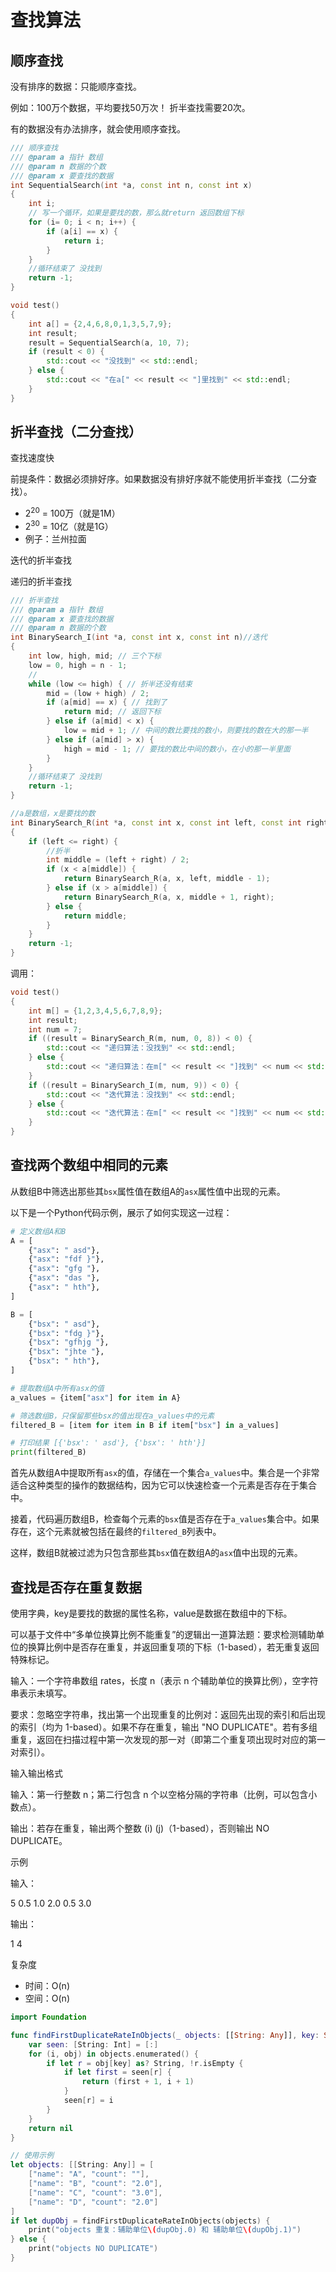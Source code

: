 # 查找算法

## 顺序查找

没有排序的数据：只能顺序查找。

例如：100万个数据，平均要找50万次！ 折半查找需要20次。

有的数据没有办法排序，就会使用顺序查找。

```c++
/// 顺序查找
/// @param a 指针 数组
/// @param n 数据的个数
/// @param x 要查找的数据
int SequentialSearch(int *a, const int n, const int x)
{
    int i;
    // 写一个循环，如果是要找的数，那么就return 返回数组下标
    for (i= 0; i < n; i++) {
        if (a[i] == x) {
            return i;
        }
    }
    //循环结束了 没找到
    return -1;
}
```

```c++
void test()
{
    int a[] = {2,4,6,8,0,1,3,5,7,9};
    int result;
    result = SequentialSearch(a, 10, 7);
    if (result < 0) {
        std::cout << "没找到" << std::endl;
    } else {
        std::cout << "在a[" << result << "]里找到" << std::endl;
    }
}
```

## 折半查找（二分查找）

查找速度快

前提条件：数据必须排好序。如果数据没有排好序就不能使用折半查找（二分查找）。

- 2<sup>20</sup> = 100万（就是1M）
- 2<sup>30</sup> = 10亿（就是1G）
- 例子：兰州拉面

迭代的折半查找

递归的折半查找

```c++
/// 折半查找
/// @param a 指针 数组
/// @param x 要查找的数据
/// @param n 数据的个数
int BinarySearch_I(int *a, const int x, const int n)//迭代
{
    int low, high, mid; // 三个下标
    low = 0, high = n - 1;
    //
    while (low <= high) { // 折半还没有结束
        mid = (low + high) / 2;
        if (a[mid] == x) { // 找到了
            return mid; // 返回下标
        } else if (a[mid] < x) {
            low = mid + 1; // 中间的数比要找的数小，则要找的数在大的那一半
        } else if (a[mid] > x) {
            high = mid - 1; // 要找的数比中间的数小，在小的那一半里面
        }
    }
    //循环结束了 没找到
    return -1;
}

//a是数组，x是要找的数
int BinarySearch_R(int *a, const int x, const int left, const int right)//递归
{
    if (left <= right) {
        //折半
        int middle = (left + right) / 2;
        if (x < a[middle]) {
            return BinarySearch_R(a, x, left, middle - 1);
        } else if (x > a[middle]) {
            return BinarySearch_R(a, x, middle + 1, right);
        } else {
            return middle;
        }
    }
    return -1;
}
```

调用：

```c++
void test()
{
    int m[] = {1,2,3,4,5,6,7,8,9};
    int result;
    int num = 7;
    if ((result = BinarySearch_R(m, num, 0, 8)) < 0) {
        std::cout << "递归算法：没找到" << std::endl;
    } else {
        std::cout << "递归算法：在m[" << result << "]找到" << num << std::endl;
    }
    if ((result = BinarySearch_I(m, num, 9)) < 0) {
        std::cout << "迭代算法：没找到" << std::endl;
    } else {
        std::cout << "迭代算法：在m[" << result << "]找到" << num << std::endl;
    }
}
```

## 查找两个数组中相同的元素

从数组B中筛选出那些其`bsx`属性值在数组A的`asx`属性值中出现的元素。

以下是一个Python代码示例，展示了如何实现这一过程：

```python
# 定义数组A和B
A = [
    {"asx": " asd"}, 
    {"asx": "fdf }"}, 
    {"asx": "gfg "}, 
    {"asx": "das "}, 
    {"asx": " hth"}, 
]

B = [
    {"bsx": " asd"}, 
    {"bsx": "fdg }"}, 
    {"bsx": "gfhjg "}, 
    {"bsx": "jhte "}, 
    {"bsx": " hth"}, 
]

# 提取数组A中所有asx的值
a_values = {item["asx"] for item in A}

# 筛选数组B，只保留那些bsx的值出现在a_values中的元素
filtered_B = [item for item in B if item["bsx"] in a_values]

# 打印结果 [{'bsx': ' asd'}, {'bsx': ' hth'}]
print(filtered_B)
```

首先从数组A中提取所有`asx`的值，存储在一个集合`a_values`中。集合是一个非常适合这种类型的操作的数据结构，因为它可以快速检查一个元素是否存在于集合中。

接着，代码遍历数组B，检查每个元素的`bsx`值是否存在于`a_values`集合中。如果存在，这个元素就被包括在最终的`filtered_B`列表中。

这样，数组B就被过滤为只包含那些其`bsx`值在数组A的`asx`值中出现的元素。

## 查找是否存在重复数据

使用字典，key是要找的数据的属性名称，value是数据在数组中的下标。

可以基于文件中“多单位换算比例不能重复”的逻辑出一道算法题：要求检测辅助单位的换算比例中是否存在重复，并返回重复项的下标（1-based），若无重复返回特殊标记。

输入：一个字符串数组 rates，长度 n（表示 n 个辅助单位的换算比例），空字符串表示未填写。

要求：忽略空字符串，找出第一个出现重复的比例对：返回先出现的索引和后出现的索引（均为 1-based）。如果不存在重复，输出 "NO DUPLICATE"。若有多组重复，返回在扫描过程中第一次发现的那一对（即第二个重复项出现时对应的第一对索引）。

输入输出格式

输入：第一行整数 n；第二行包含 n 个以空格分隔的字符串（比例，可以包含小数点）。

输出：若存在重复，输出两个整数 (i) (j)（1-based），否则输出 NO DUPLICATE。

示例

输入：

5 0.5 1.0 2.0 0.5 3.0

输出：

1 4

复杂度

- 时间：O(n)
- 空间：O(n)

```swift
import Foundation

func findFirstDuplicateRateInObjects(_ objects: [[String: Any]], key: String = "count") -> (Int, Int)? {
    var seen: [String: Int] = [:]
    for (i, obj) in objects.enumerated() {
        if let r = obj[key] as? String, !r.isEmpty {
            if let first = seen[r] {
                return (first + 1, i + 1)
            }
            seen[r] = i
        }
    }
    return nil
}

// 使用示例
let objects: [[String: Any]] = [
    ["name": "A", "count": ""],
    ["name": "B", "count": "2.0"],
    ["name": "C", "count": "3.0"],
    ["name": "D", "count": "2.0"]
]
if let dupObj = findFirstDuplicateRateInObjects(objects) {
    print("objects 重复：辅助单位\(dupObj.0) 和 辅助单位\(dupObj.1)")
} else {
    print("objects NO DUPLICATE")
}
```

